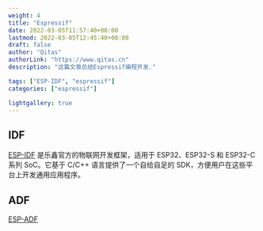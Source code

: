 ```yaml
---
weight: 4
title: "Espressif"
date: 2022-03-05T11:57:40+08:00
lastmod: 2022-03-05T12:45:40+08:00
draft: false
author: "Qitas"
authorLink: "https://www.qitas.cn"
description: "这篇文章总结Espressif编程开发."

tags: ["ESP-IDF", "espressif"]
categories: ["espressif"]

lightgallery: true
---
```



## IDF

[ESP-IDF](https://www.espressif.com/zh-hans/products/sdks/esp-idf) 是乐鑫官方的物联网开发框架，适用于 ESP32、ESP32-S 和 ESP32-C 系列 SoC。它基于 C/C++ 语言提供了一个自给自足的 SDK，方便用户在这些平台上开发通用应用程序。


## ADF

[ESP-ADF](https://github.com/espressif/esp-adf)
